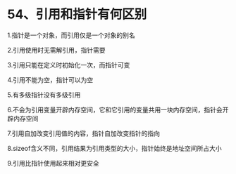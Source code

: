 # 54、**引用和指针有何区别**

1.指针是一个对象，而引用仅是一个对象的别名

2.引用使用时无需解引用，指针需要

3.引用只能在定义时初始化一次，而指针可变

4.引用不能为空，指针可以为空

5.有多级指针没有多级引用

6.不会为引用变量开辟内存空间，它和它引用的变量共用一块内存空间，指针会开辟内存空间

7.引用自加改变引用值的内容，指针自加改变指针的指向

8.sizeof含义不同，引用结果为引用类型的大小，指针始终是地址空间所占大小

9.引用比指针使用起来相对更安全